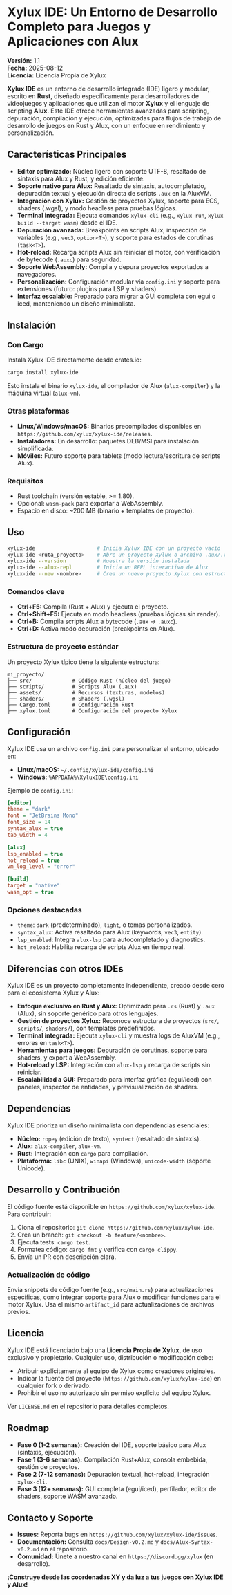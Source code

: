 # Xylux IDE: Un Entorno de Desarrollo Completo para Juegos y Aplicaciones con Alux

**Versión:** 1.1  
**Fecha:** 2025-08-12  
**Licencia:** Licencia Propia de Xylux  

**Xylux IDE** es un entorno de desarrollo integrado (IDE) ligero y modular, escrito en **Rust**, diseñado específicamente para desarrolladores de videojuegos y aplicaciones que utilizan el motor **Xylux** y el lenguaje de scripting **Alux**. Este IDE ofrece herramientas avanzadas para scripting, depuración, compilación y ejecución, optimizadas para flujos de trabajo de desarrollo de juegos en Rust y Alux, con un enfoque en rendimiento y personalización.

## Características Principales

- **Editor optimizado:** Núcleo ligero con soporte UTF-8, resaltado de sintaxis para Alux y Rust, y edición eficiente.  
- **Soporte nativo para Alux:** Resaltado de sintaxis, autocompletado, depuración textual y ejecución directa de scripts `.aux` en la AluxVM.  
- **Integración con Xylux:** Gestión de proyectos Xylux, soporte para ECS, shaders (.wgsl), y modo headless para pruebas lógicas.  
- **Terminal integrada:** Ejecuta comandos `xylux-cli` (e.g., `xylux run`, `xylux build --target wasm`) desde el IDE.  
- **Depuración avanzada:** Breakpoints en scripts Alux, inspección de variables (e.g., `vec3`, `option<T>`), y soporte para estados de corutinas (`task<T>`).  
- **Hot-reload:** Recarga scripts Alux sin reiniciar el motor, con verificación de bytecode (`.auxc`) para seguridad.  
- **Soporte WebAssembly:** Compila y depura proyectos exportados a navegadores.  
- **Personalización:** Configuración modular vía `config.ini` y soporte para extensiones (futuro: plugins para LSP y shaders).  
- **Interfaz escalable:** Preparado para migrar a GUI completa con egui o iced, manteniendo un diseño minimalista.  

## Instalación

### Con Cargo
Instala Xylux IDE directamente desde crates.io:

```bash
cargo install xylux-ide
```

Esto instala el binario `xylux-ide`, el compilador de Alux (`alux-compiler`) y la máquina virtual (`alux-vm`).

### Otras plataformas
- **Linux/Windows/macOS:** Binarios precompilados disponibles en `https://github.com/xylux/xylux-ide/releases`.  
- **Instaladores:** En desarrollo: paquetes DEB/MSI para instalación simplificada.  
- **Móviles:** Futuro soporte para tablets (modo lectura/escritura de scripts Alux).  

### Requisitos
- Rust toolchain (versión estable, >= 1.80).  
- Opcional: `wasm-pack` para exportar a WebAssembly.  
- Espacio en disco: ~200 MB (binario + templates de proyecto).  

## Uso

```bash
xylux-ide                    # Inicia Xylux IDE con un proyecto vacío
xylux-ide <ruta_proyecto>    # Abre un proyecto Xylux o archivo .aux/.rs
xylux-ide --version          # Muestra la versión instalada
xylux-ide --alux-repl        # Inicia un REPL interactivo de Alux
xylux-ide --new <nombre>     # Crea un nuevo proyecto Xylux con estructura estándar
```

### Comandos clave
- **Ctrl+F5:** Compila (Rust + Alux) y ejecuta el proyecto.  
- **Ctrl+Shift+F5:** Ejecuta en modo headless (pruebas lógicas sin render).  
- **Ctrl+B:** Compila scripts Alux a bytecode (`.aux` → `.auxc`).  
- **Ctrl+D:** Activa modo depuración (breakpoints en Alux).  

### Estructura de proyecto estándar
Un proyecto Xylux típico tiene la siguiente estructura:

```
mi_proyecto/
├── src/             # Código Rust (núcleo del juego)
├── scripts/         # Scripts Alux (.aux)
├── assets/          # Recursos (texturas, modelos)
├── shaders/         # Shaders (.wgsl)
├── Cargo.toml       # Configuración Rust
├── xylux.toml       # Configuración del proyecto Xylux
```

## Configuración

Xylux IDE usa un archivo `config.ini` para personalizar el entorno, ubicado en:

- **Linux/macOS:** `~/.config/xylux-ide/config.ini`  
- **Windows:** `%APPDATA%\XyluxIDE\config.ini`  

Ejemplo de `config.ini`:

```ini
[editor]
theme = "dark"
font = "JetBrains Mono"
font_size = 14
syntax_alux = true
tab_width = 4

[alux]
lsp_enabled = true
hot_reload = true
vm_log_level = "error"

[build]
target = "native"
wasm_opt = true
```

### Opciones destacadas
- `theme`: `dark` (predeterminado), `light`, o temas personalizados.  
- `syntax_alux`: Activa resaltado para Alux (keywords, `vec3`, `entity`).  
- `lsp_enabled`: Integra `alux-lsp` para autocompletado y diagnostics.  
- `hot_reload`: Habilita recarga de scripts Alux en tiempo real.  

## Diferencias con otros IDEs

Xylux IDE es un proyecto completamente independiente, creado desde cero para el ecosistema Xylux y Alux:

- **Enfoque exclusivo en Rust y Alux:** Optimizado para `.rs` (Rust) y `.aux` (Alux), sin soporte genérico para otros lenguajes.  
- **Gestión de proyectos Xylux:** Reconoce estructura de proyectos (`src/`, `scripts/`, `shaders/`), con templates predefinidos.  
- **Terminal integrada:** Ejecuta `xylux-cli` y muestra logs de AluxVM (e.g., errores en `task<T>`).  
- **Herramientas para juegos:** Depuración de corutinas, soporte para shaders, y export a WebAssembly.  
- **Hot-reload y LSP:** Integración con `alux-lsp` y recarga de scripts sin reiniciar.  
- **Escalabilidad a GUI:** Preparado para interfaz gráfica (egui/iced) con paneles, inspector de entidades, y previsualización de shaders.  

## Dependencias

Xylux IDE prioriza un diseño minimalista con dependencias esenciales:

- **Núcleo:** `ropey` (edición de texto), `syntect` (resaltado de sintaxis).  
- **Alux:** `alux-compiler`, `alux-vm`.  
- **Rust:** Integración con `cargo` para compilación.  
- **Plataforma:** `libc` (UNIX), `winapi` (Windows), `unicode-width` (soporte Unicode).  

## Desarrollo y Contribución

El código fuente está disponible en `https://github.com/xylux/xylux-ide`. Para contribuir:

1. Clona el repositorio: `git clone https://github.com/xylux/xylux-ide`.  
2. Crea un branch: `git checkout -b feature/<nombre>`.  
3. Ejecuta tests: `cargo test`.  
4. Formatea código: `cargo fmt` y verifica con `cargo clippy`.  
5. Envía un PR con descripción clara.

### Actualización de código
Envía snippets de código fuente (e.g., `src/main.rs`) para actualizaciones específicas, como integrar soporte para Alux o modificar funciones para el motor Xylux. Usa el mismo `artifact_id` para actualizaciones de archivos previos.

## Licencia

Xylux IDE está licenciado bajo una **Licencia Propia de Xylux**, de uso exclusivo y propietario. Cualquier uso, distribución o modificación debe:

- Atribuir explícitamente al equipo de Xylux como creadores originales.  
- Indicar la fuente del proyecto (`https://github.com/xylux/xylux-ide`) en cualquier fork o derivado.  
- Prohibir el uso no autorizado sin permiso explícito del equipo Xylux.  

Ver `LICENSE.md` en el repositorio para detalles completos.

## Roadmap

- **Fase 0 (1-2 semanas):** Creación del IDE, soporte básico para Alux (sintaxis, ejecución).  
- **Fase 1 (3-6 semanas):** Compilación Rust+Alux, consola embebida, gestión de proyectos.  
- **Fase 2 (7-12 semanas):** Depuración textual, hot-reload, integración `xylux-cli`.  
- **Fase 3 (12+ semanas):** GUI completa (egui/iced), perfilador, editor de shaders, soporte WASM avanzado.  

## Contacto y Soporte

- **Issues:** Reporta bugs en `https://github.com/xylux/xylux-ide/issues`.  
- **Documentación:** Consulta `docs/Design-v0.2.md` y `docs/Alux-Syntax-v0.2.md` en el repositorio.  
- **Comunidad:** Únete a nuestro canal en `https://discord.gg/xylux` (en desarrollo).  

**¡Construye desde las coordenadas XY y da luz a tus juegos con Xylux IDE y Alux!**